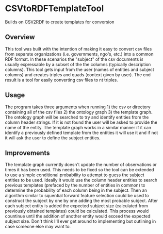 # CSVtoRDFTemplateTool
Builds on [CSV2RDF](https://github.com/clarkparsia/csv2rdf) to create templates for conversion
## Overview   
This tool was built with the intention of making it easy to convert csv files from separate organizations 
(i.e. governments, ngo's, etc.) into a common RDF format.
In these scenarios the "subject" of the csv documents is usually expressable by a subset of the the columns
(typically description columns).
This tool gets input from the user (names of entities and subject columns) and creates triples and quads (context given by user).
The end result is a tool for easily converting csv files to nt triples.   

## Usage  
The program takes three arguments when running 1) the csv or directory containing all of the csv files 2) the ontology graph 
3) the template graph. The ontology graph will be searched to try and identify entities from the column header strings. If it is 
not found the user will be asked to provide the name of the entity. The template graph works in a similar manner if it can identify
a previously defined template from the entities it will use it and if not it will ask the user to define the subject entities.   
   
## Improvements   
The template graph currently doesn't update the number of observations or times it has been used. This needs to be fixed so
the tool can be extended to use a simple conditional probability to attempt to guess the subject entities to be used.
Ideally it would use the column header entities to search previous templates (prefaced by the number of entities in common)
to determine the probability of each column being in the subject. Then an algorithm similar to squential forward feature selection
could be used to construct the subject by one by one adding the most probable subject. After each subject entity is added the
expected subject size (calculated from previously obtained templates) could be calculated. This process would countinue until the
addition of another entity would exceed the expected subject size. Don't think I'll ever get around to implementing but outlining
in case someone else may want to. 
